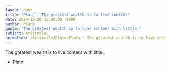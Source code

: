 ```yaml
---
layout: post
title: "Plato - The greatest wealth is to live content"
date: 2024-12-28 12:00:00 -0000
author: Plato
quote: "The greatest wealth is to live content with little."
subject: Aristotle
permalink: /Aristotle/Plato/Plato - The greatest wealth is to live content
---
```


The greatest wealth is to live content with little.

- Plato
